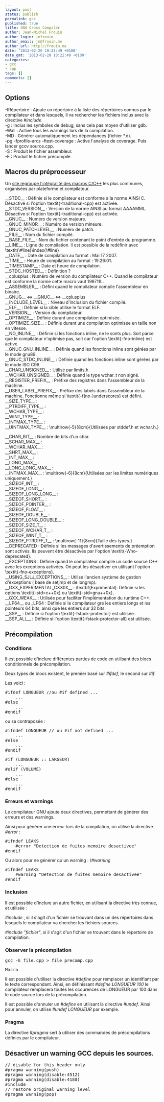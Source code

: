 ```yaml
---
layout: post
status: publish
permalink: gcc
published: true
title: GNU Cross Compiler
author: Jean-Michel Frouin
author_login: jmfrouin
author_email: jm@frouin.me
author_url: http://frouin.me
date: '2013-02-20 19:22:49 +0100'
date_gmt: '2013-02-20 18:22:49 +0100'
categories:
- gcc
- cpp
tags: []
comments: []
---
```

<h2>Options</h2>
<p>-IRépertoire : Ajoute un répertoire à la liste des répertoires connus par le compilateur et dans lesquels, il va rechercher les fichiers inclus avec la directive <em>#include</em>.<br />
-g : Inclus les symboles de debug, sans cela pas moyen d'utiliser gdb.<br />
-Wall : Active tous les warnings lors de la compilation.<br />
-MD : Générer automatiquement les dépendances (fichier *.d).<br />
-pg -fprofile-arcs -ftest-coverage : Active l'analyse de coverage. Puis lancer gcov source.cpp.<br />
-S : Produit le fichier assembleur.<br />
-E : Produit le fichier précompilé.</p>
<h2>Macros du préprocesseur</h2>
<p>Un <a href="http://sourceforge.net/p/predef/wiki/Home/" target="_blank">site regroupe l'intégralité des macros C/C++</a> les plus communes, organisées par plateforme et compilateur.</p>
<p>__STDC__ : Définie si le compilateur est conforme à la norme AINSI C. Désactivé si l'option \textit{-traditional-cpp} est activée.<br />
__STDC_VERSION__ : Version de la norme AINSI au format AAAAMML. Désactive si l'option \textit{-traditional-cpp} est activée.<br />
__GNUC__ : Numéro de version majeure.<br />
__GNUC_MINOR__ : Numéro de version mineure.<br />
__GNUC_PATCHLEVEL__ : Numéro de patch.<br />
__FILE__ : Nom du fichier compilé.<br />
__BASE_FILE__ : Nom du fichier contenant le point d'entrée du programme.<br />
__LINE__ : Ligne de compilation. Il est possible de la redéfinir avec \textit{\#line}\index{\#line}<br />
__DATE__ : Date de compilation au format : Mai 17 2007.<br />
__TIME__ : Heure de compilation au format : 19:26:01.<br />
__TIMESTAMP__ : Date et heure de compilation.<br />
__STDC_HOSTED__ : Définition ?<br />
__cplusplus : Numéro de version du compilateur C++. Quand le compilateur est conforme  la norme cette macro vaut 199711L.<br />
__ASSEMBLER__ : Défini quand le compilateur compile l'assembleur en binaire.<br />
__GNUG__ <=> __GNUC__ <=> __cplusplus<br />
__INCLUDE_LEVEL__ : Niveau d'inclusion du fichier compilé.<br />
__ELF__ : Définie si la cible utilise le format ELF.<br />
__VERSION__ : Version du compilateur.<br />
__OPTIMIZE__ : Définie durant une compilation optimisée.<br />
__OPTIMIZE_SIZE__ : Définie durant une compilation optimisée en taille non en vitesse.<br />
__NO_INLINE__ : Définie si les fonctions inline, ne le sonts plus. Soit parce que le compilateur n'optimise pas, soit car l'option \textit{-fno-inline} est active.<br />
__GNUC_GNU_INLINE__ : Définie quand les fonctions inline sont gérées par le mode gnu89.<br />
__GNUC_STDC_INLINE__ : Définie quand les fonctions inline sont gérées par le mode ISO C99.<br />
__CHAR_UNSIGNED__ : Utilisé par limits.h.<br />
__WCHAR_UNSIGNED__ : Définie quand le type wchar_t non signé.<br />
__REGISTER_PREFIX__ : Préfixe des registres dans l'assembleur de la machine.<br />
__USER_LABEL_PREFIX__ : Préfixe des labels dans l'assembleur de la machine. Fonctionne même si \textit{-f(no-)underscores} est défini.<br />
__SIZE_TYPE__ :<br />
__PTRDIFF_TYPE__ :<br />
__WCHAR_TYPE__ :<br />
__WINT_TYPE__ :<br />
__INTMAX_TYPE__ :<br />
__UINTMAX_TYPE__ : \multirow{-5}{8cm}{Utilisées par stddef.h et wchar.h.}</p>
<p>__CHAR_BIT__ : Nombre de bits d'un char.<br />
__SCHAR_MAX__ :<br />
__WCHAR_MAX__ :<br />
__SHRT_MAX__ :<br />
__INT_MAX__ :<br />
__LONG_MAX__ :<br />
__LONG_LONG_MAX__ :<br />
__INTMAX_MAX__  : \multirow{-6}{8cm}{Utilisées par les limites numériques uniquement.}<br />
__SIZEOF_INT__ :<br />
__SIZEOF_LONG__ :<br />
__SIZEOF_LONG_LONG__ :<br />
__SIZEOF_SHORT__ :<br />
__SIZEOF_POINTER__ :<br />
__SIZEOF_FLOAT__ :<br />
__SIZEOF_DOUBLE__ :<br />
__SIZEOF_LONG_DOUBLE__ :<br />
__SIZEOF_SIZE_T__ :<br />
__SIZEOF_WCHAR_T__ :<br />
__SIZEOF_WINT_T__ :<br />
__SIZEOF_PTRDIFF_T__ : \multirow{-11}{8cm}{Taille des types.}<br />
__DEPRECATED : Définie si les messages d'avertissements de préemption sont activés. Ils peuvent être désactivés par l'option \textit{-Wno-deprecated}.<br />
__EXCEPTIONS : Définie quand le compilateur compile un code source C++ avec les exceptions activées. On peut les désactiver en utilisant l'option \textit{-fno-exceptions}.<br />
__USING_SJLJ_EXCEPTIONS__ : Utilise l'ancien système de gestion d'exceptions ( base de setjmp et de longmp).<br />
__GXX_EXPERIMENTAL_CXX0X__ : \textbf{Exprimental}. Définie si les options \textit{-std=c++0x} ou \textit{-std=gnu++0x}.<br />
__GXX_WEAK__ : Utilisée pour faciliter l'implémentation du runtime C++.<br />
__LP64__ ou _LP64 : Définie si le compilateur gre les entiers longs et les pointeurs 64 bits, ainsi que les entiers sur 32 bits.<br />
__SSP__ : Définie si l'option \textit{-fstack-protector} est utilisée.<br />
__SSP_ALL__ : Définie si l'option \textit{-fstack-protector-all} est utilisée.</p>
<h2>Précompilation</h2>
<h3>Conditions</h3>
<p>Il est possible d'inclure différentes parties de code en utilisant des blocs conditionnels de précompilation.</p>
<p>Deux types de blocs existent, le premier basé sur <em>#ifdef</em>, le second sur <em>#if</em>.</p>
<p>Les voici : </p>
<pre class="brush:cpp">
#ifdef LONGUEUR //ou #if defined ...
    ...
#else
    ...
#endif
</pre>
<p>ou sa contraposée :</p>
<pre class="brush:cpp">
#ifndef LONGUEUR // ou #if not defined ...
    ...
#else
    ...
#endif
</pre>
<pre class="brush:cpp">
#if (LONGUEUR :: LARGEUR)
    ...
#elif (VOLUME)
    ...
#else
    ...
#endif
</pre>
<h3>Erreurs et warnings</h3>
<p>Le compilateur GNU ajoute deux directives, permettant de générer des erreurs et des warnings.</p>
<p>Ainsi pour générer une erreur lors de la compilation, on utilise la directive <em>#error</em> : </p>
<pre class="brush:cpp">
#ifndef LEAKS
    #error "Detection de fuites memoire desactivee"
#endif
</pre>
<p>Ou alors pour ne générer qu'un warning : <em>\#warning</em></p>
<pre class="brush:cpp">
#ifndef LEAKS
    #warning "Detection de fuites memoire desactivee"
#endif
</pre>
<h3>Inclusion</h3>
<p>Il est possible d'inclure un autre fichier, en utilisant la directive très connue, et utilisée : </p>
<p><em>#include <fichier></em>, si il s'agit d'un fichier se trouvant dans un des répertoires dans lesquels le compilateur va chercher les fichiers sources.</p>
<p><em>#include "fichier"</em>, si il s'agit d'un fichier se trouvant dans le répertoire de compilation.</p>
<h3>Observer la précompilation</h3>
<pre class="brush:bash">
gcc -E file.cpp > file_precomp.cpp
</pre>
<pre>Macro</pre>
<p>Il est possible d'utiliser la directive <em>#define</em> pour remplacer un identifiant par le texte correspondant. Ainsi, en définissant <em>#define LONGUEUR 100</em> le compilateur remplacera toutes les occurences de LONGUEUR par 100 dans le code source lors de la précompilation.</p>
<p>Il est possible d'annuler un <em>#define</em> en utilisant la directive <em>#undef</em>. Ainsi pour annuler, on utilise <em>#undef LONGUEUR</em> par exemple.</p>
<h3>Pragma</h3>
<p>La directive <em>#pragma</em> sert à utiliser des commandes de précompilations définies par le compilateur.</p>
<h2>Désactiver un warning GCC depuis les sources.</h2>
<pre class="brush:cpp">
// disable for this header only
#pragma warning(push)
#pragma warning(disable:4512)
#pragma warning(disable:4180)
#include <boost/lambda/lambda.hpp>
// restore original warning level
#pragma warning(pop)
</pre>
<!-- Matomo -->
<script type="text/javascript">
  var _paq = window._paq || [];
  /* tracker methods like "setCustomDimension" should be called before "trackPageView" */
  _paq.push(['trackPageView']);
  _paq.push(['enableLinkTracking']);
  (function() {
    var u="//stats.frouin.me/";
    _paq.push(['setTrackerUrl', u+'matomo.php']);
    _paq.push(['setSiteId', '1']);
    var d=document, g=d.createElement('script'), s=d.getElementsByTagName('script')[0];
    g.type='text/javascript'; g.async=true; g.defer=true; g.src=u+'matomo.js'; s.parentNode.insertBefore(g,s);
  })();
</script>
<!-- End Matomo Code -->
